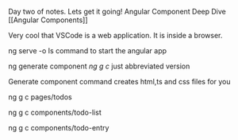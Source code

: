 Day two of notes. Lets get it going! 
Angular Component Deep Dive
[[Angular Components]]


Very cool that VSCode is a web application. It is inside a browser.

ng serve -o
	Is command to start the angular app

ng generate component <name>
	*ng g c <name>* just abbreviated version

Generate component command creates html,ts and css files for you

ng g c pages/todos

ng g c components/todo-list

ng g c components/todo-entry

